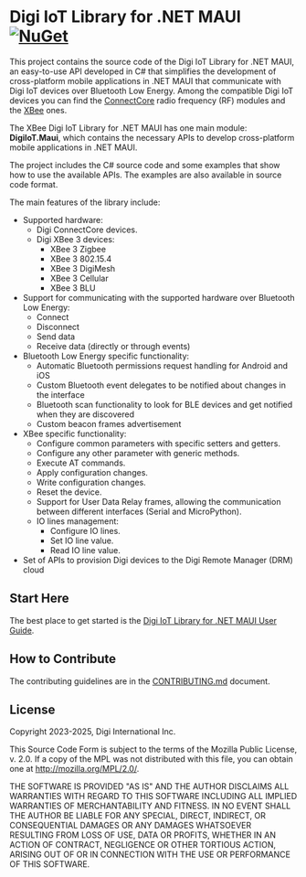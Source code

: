 # Digi IoT Library for .NET MAUI [ ![NuGet](https://img.shields.io/nuget/v/DigiIoT.Maui)](https://www.nuget.org/packages/DigiIoT.Maui/)

This project contains the source code of the Digi IoT Library for .NET MAUI, an
easy-to-use API developed in C# that simplifies the development of
cross-platform mobile applications in .NET MAUI that communicate with Digi IoT
devices over Bluetooth Low Energy. Among the compatible Digi IoT devices you
can find the [ConnectCore](http://www.digi.com/connectcore/) radio frequency
(RF) modules and the [XBee](http://www.digi.com/xbee/) ones.

The XBee Digi IoT Library for .NET MAUI has one main module: **DigiIoT.Maui**,
which contains the necessary APIs to develop cross-platform mobile applications
in .NET MAUI.

The project includes the C# source code and some examples that show how to
use the available APIs. The examples are also available in source code format.

The main features of the library include:

* Supported hardware:
  * Digi ConnectCore devices.
  * Digi XBee 3 devices:
    * XBee 3 Zigbee
    * XBee 3 802.15.4
    * XBee 3 DigiMesh
    * XBee 3 Cellular
    * XBee 3 BLU
* Support for communicating with the supported hardware over Bluetooth Low
Energy:
  * Connect
  * Disconnect
  * Send data
  * Receive data (directly or through events)  
* Bluetooth Low Energy specific functionality:
  * Automatic Bluetooth permissions request handling for Android and iOS
  * Custom Bluetooth event delegates to be notified about changes in the
interface
  * Bluetooth scan functionality to look for BLE devices and get notified
when they are discovered
  * Custom beacon frames advertisement
* XBee specific functionality:
  * Configure common parameters with specific setters and getters.
  * Configure any other parameter with generic methods.
  * Execute AT commands.
  * Apply configuration changes.
  * Write configuration changes.
  * Reset the device.
  * Support for User Data Relay frames, allowing the communication between
different interfaces (Serial and MicroPython).
  * IO lines management:
    * Configure IO lines.
    * Set IO line value.
    * Read IO line value.
* Set of APIs to provision Digi devices to the Digi Remote Manager (DRM) cloud


## Start Here

The best place to get started is the 
[Digi IoT Library for .NET MAUI User Guide](https://www.digi.com/resources/documentation/digidocs/90002569/).


## How to Contribute

The contributing guidelines are in the 
[CONTRIBUTING.md](https://github.com/digidotcom/digi-iot-maui/blob/master/CONTRIBUTING.md) 
document.


## License

Copyright 2023-2025, Digi International Inc.

This Source Code Form is subject to the terms of the Mozilla Public
License, v. 2.0. If a copy of the MPL was not distributed with this
file, you can obtain one at http://mozilla.org/MPL/2.0/.

THE SOFTWARE IS PROVIDED "AS IS" AND THE AUTHOR DISCLAIMS ALL WARRANTIES
WITH REGARD TO THIS SOFTWARE INCLUDING ALL IMPLIED WARRANTIES OF
MERCHANTABILITY AND FITNESS. IN NO EVENT SHALL THE AUTHOR BE LIABLE FOR
ANY SPECIAL, DIRECT, INDIRECT, OR CONSEQUENTIAL DAMAGES OR ANY DAMAGES
WHATSOEVER RESULTING FROM LOSS OF USE, DATA OR PROFITS, WHETHER IN AN
ACTION OF CONTRACT, NEGLIGENCE OR OTHER TORTIOUS ACTION, ARISING OUT OF
OR IN CONNECTION WITH THE USE OR PERFORMANCE OF THIS SOFTWARE.
